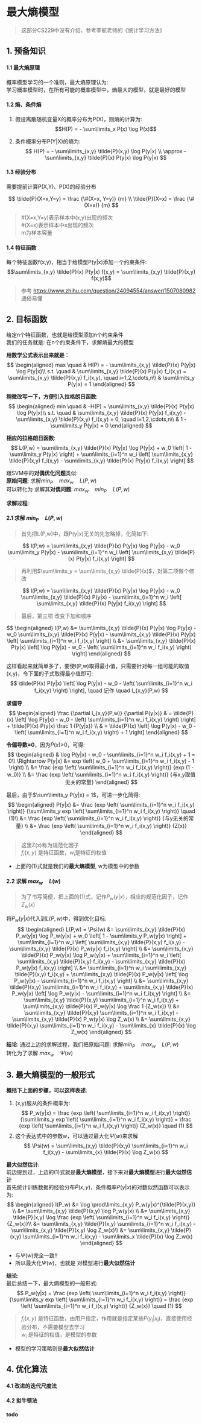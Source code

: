 # 最大熵模型
> 这部分CS229中没有介绍，参考李航老师的《统计学习方法》

## 1. 预备知识
#### 1.1 最大熵原理
概率模型学习的一个准则，最大熵原理认为:  
学习概率模型时，在所有可能的概率模型中，熵最大的模型，就是最好的模型

#### 1.2 熵、条件熵
1. 假设离散随机变量X的概率分布为P(X)，则熵的计算为:  
$$H(P) = - \sum\limits_x P(x) \log P(x)$$

2. 条件概率分布P(Y|X)的熵为:  
$$
H(P) = - \sum\limits_{x,y} \tilde{P}(x,y) \log P(y|x) \\
\approx - \sum\limits_{x,y} \tilde{P}(x) P(y|x) \log P(y|x)
$$

#### 1.3 经验分布
需要提前计算P(X,Y)、P(X)的经验分布

$$
\tilde{P}(X=x,Y=y) = \frac {\#(X=x, Y=y)} {m} \\
\tilde{P}(X=x) = \frac {\#(X=x)} {m}
$$

> #(X=x,Y=y)表示样本中(x,y)出现的频次  
> #(X=x)表示样本中x出现的频次  
> m为样本容量  

#### 1.4 特征函数
每个特征函数f(x,y)，相当于给模型P(y|x)添加一个约束条件:  
$$\sum\limits_{x,y} \tilde{P}(x) P(y|x) f(x,y) = \sum\limits_{x,y} \tilde{P}(x,y) f(x,y)$$

> 参考 https://www.zhihu.com/question/24094554/answer/1507080982  
> 通俗易懂

## 2. 目标函数
给定n个特征函数，也就是给模型添加n个约束条件  
我们的任务就是: 在n个约束条件下，求解熵最大的模型

**用数学公式表示出来就是**：
$$
\begin{aligned}
    max \quad & H(P) = - \sum\limits_{x,y} \tilde{P}(x) P(y|x) \log P(y|x)\\
    s.t. \quad & \sum\limits_{x,y} \tilde{P}(x) P(y|x) f_i(x,y) = \sum\limits_{x,y} \tilde{P}(x,y) f_i(x,y), \quad i=1,2,\cdots,n\\
    & \sum\limits_y P(y|x) = 1
\end{aligned}
$$

**稍微改写一下，方便引入拉格朗日函数**:
$$
\begin{aligned}
    min \quad & -H(P) = \sum\limits_{x,y} \tilde{P}(x) P(y|x) \log P(y|x)\\
    s.t. \quad & \sum\limits_{x,y} \tilde{P}(x) P(y|x) f_i(x,y) - \sum\limits_{x,y} \tilde{P}(x,y) f_i(x,y) = 0, \quad i=1,2,\cdots,n\\
    & 1 - \sum\limits_y P(y|x) = 0
\end{aligned}
$$

**相应的拉格朗日函数**:
$$
    L(P,w) = \sum\limits_{x,y} \tilde{P}(x) P(y|x) \log P(y|x) + w_0 \left[ 1 - \sum\limits_y P(y|x) \right] + \sum\limits_{i=1}^n w_i \left[ \sum\limits_{x,y} \tilde{P}(x,y) f_i(x,y) - \sum\limits_{x,y} \tilde{P}(x) P(y|x) f_i(x,y) \right]
$$

跟SVM中的**对偶优化问题**类似:  
**原始问题**: 求解$min_{P} \quad max_w \quad L(P,w)$  
可以转化为 求解其**对偶问题**: $max_w \quad min_P \quad L(P,w)$

**求解过程**:
#### 2.1 求解 $min_P \quad L(P,w)$

> 首先把L(P,w)中，跟P(y|x)无关的先忽略掉，化简如下:

$$
    l(P,w) = \sum\limits_{x,y} \tilde{P}(x) P(y|x) \log P(y|x) - w_0 \sum\limits_y P(y|x) - \sum\limits_{i=1}^n w_i \left[ \sum\limits_{x,y} \tilde{P}(x) P(y|x) f_i(x,y) \right]
$$

> 再利用$\sum\limits_y = \sum\limits_{x,y} \tilde{P}(x)$，对第二项做个修改

$$
    l(P,w) = \sum\limits_{x,y} \tilde{P}(x) P(y|x) \log P(y|x) - w_0 \sum\limits_{x,y} \tilde{P}(x) P(y|x) - \sum\limits_{i=1}^n w_i \left[ \sum\limits_{x,y} \tilde{P}(x) P(y|x) f_i(x,y) \right]
$$

> 最后，第三项 改变下加和顺序

$$
\begin{aligned}
    l(P,w) &= \sum\limits_{x,y} \tilde{P}(x) P(y|x) \log P(y|x) - w_0 \sum\limits_{x,y} \tilde{P}(x) P(y|x) - \sum\limits_{x,y} \tilde{P}(x) P(y|x) \left[ \sum\limits_{i=1}^n w_i f_i(x,y) \right] \\
    &= \sum\limits_{x,y} \tilde{P}(x) P(y|x) \left[ \log P(y|x) - w_0 - \left( \sum\limits_{i=1}^n w_i f_i(x,y) \right) \right]
\end{aligned}
$$

这样看起来就简单多了，要使l(P,w)取得最小值，只需要针对每一组可能的取值(x,y)，令下面的子式取得最小值即可:
$$
    \tilde{P}(x) P(y|x) \left[ \log P(y|x) - w_0 - \left( \sum\limits_{i=1}^n w_i f_i(x,y) \right) \right], \quad 记作 \quad l_{x,y}(P,w)
$$

**求偏导**  
$$
\begin{aligned}
    \frac {\partial l_{x,y}(P,w)} {\partial P(y|x)} 
    & = \tilde{P}(x) \left[ \log P(y|x) - w_0 - \left( \sum\limits_{i=1}^n w_i f_i(x,y) \right) \right] + \tilde{P}(x) P(y|x) \frac 1 {P(y|x)} \\
    & = \tilde{P}(x) \left[ \log P(y|x) - w_0 - \left( \sum\limits_{i=1}^n w_i f_i(x,y) \right) + 1 \right]
\end{aligned}
$$

**令偏导数=0**，因为$\tilde{P}(x)$>0，可得:
$$
\begin{aligned}
    & \log P(y|x) - w_0 - \sum\limits_{i=1}^n w_i f_i(x,y) + 1 = 0\\
    \Rightarrow P(y|x) &= exp \left( w_0 + \sum\limits_{i=1}^n w_i f_i(x,y) - 1 \right) \\
    &= \frac {exp \left( \sum\limits_{i=1}^n w_i f_i(x,y) \right)} {exp (1 - w_0)} \\
    &= \frac {exp \left( \sum\limits_{i=1}^n w_i f_i(x,y) \right)} {与x,y取值无关的常量}
\end{aligned}
$$

最后，由于$\sum\limits_y P(y|x) = 1$，可进一步化简得:
$$
\begin{aligned}
    P(y|x) &= \frac {exp \left( \sum\limits_{i=1}^n w_i f_i(x,y) \right)} {\sum\limits_y  exp \left( \sum\limits_{i=1}^n w_i f_i(x,y) \right)} \quad (1)\\
    &= \frac {exp \left( \sum\limits_{i=1}^n w_i f_i(x,y) \right)} {与y无关的常量} \\
    &= \frac {exp \left( \sum\limits_{i=1}^n w_i f_i(x,y) \right)} {Z(x)}
\end{aligned}
$$

> 这里Z(x)称为规范化因子  
> $f_i(x,y)$ 是特征函数，$w_i$是特征的权值
- 上面的(1)式就是我们的**最大熵模型**, w为模型中的参数

#### 2.2 求解 $max_w \quad L(w)$

> 为了书写简便，把上面的(1)式，记作$P_w(y|x)$，相应的规范化因子，记作$Z_w(x)$

将$P_w(y|x)$代入到$L(P,w)$中，得到优化目标:
$$
\begin{aligned}
    L(P,w) = \Psi(w) &= \sum\limits_{x,y} \tilde{P}(x) P_w(y|x) \log P_w(y|x) + w_0 \left[ 1 - \sum\limits_y P_w(y|x) \right] + \sum\limits_{i=1}^n w_i \left[ \sum\limits_{x,y} \tilde{P}(x,y) f_i(x,y) - \sum\limits_{x,y} \tilde{P}(x) P_w(y|x) f_i(x,y) \right] \\
    &= \sum\limits_{x,y} \tilde{P}(x) P_w(y|x) \log P_w(y|x) + \sum\limits_{i=1}^n w_i \left[ \sum\limits_{x,y} \tilde{P}(x,y) f_i(x,y) - \sum\limits_{x,y} \tilde{P}(x) P_w(y|x) f_i(x,y) \right] \\
    &= \sum\limits_{i=1}^n w_i \sum\limits_{x,y} \tilde{P}(x,y) f_i(x,y) + \sum\limits_{x,y} \tilde{P}(x) P_w(y|x) \left[ \log P_w(y|x) - \sum\limits_{i=1}^n w_i f_i(x,y) \right] \\
    &= \sum\limits_{x,y} \tilde{P}(x,y) \sum\limits_{i=1}^n w_i f_i(x,y) + \sum\limits_{x,y} \tilde{P}(x) P_w(y|x) \left[ \log P_w(y|x) - \sum\limits_{i=1}^n w_i f_i(x,y) \right] \\
    &= \sum\limits_{x,y} \tilde{P}(x,y) \sum\limits_{i=1}^n w_i f_i(x,y) + \sum\limits_{x,y} \tilde{P}(x) P_w(y|x) \log \frac 1 {Z_w(x)} \\
    &= \sum\limits_{x,y} \tilde{P}(x,y) \sum\limits_{i=1}^n w_i f_i(x,y) - \sum\limits_{x,y} \tilde{P}(x) P_w(y|x) \log Z_w(x) \\
    &= \sum\limits_{x,y} \tilde{P}(x,y) \sum\limits_{i=1}^n w_i f_i(x,y) - \sum\limits_{x} \tilde{P}(x) \log Z_w(x)
\end{aligned}
$$

**结论**:
通过上边的求解过程，我们把原始问题: 求解$min_{P} \quad max_w \quad L(P,w)$  
转化为了求解 $max_w \quad  \Psi(w)$

## 3. 最大熵模型的一般形式
**概括下上面的步骤，可以这样表述**:  
1. (x,y)服从的条件概率为:
$$
    P_w(y|x) = \frac {exp \left( \sum\limits_{i=1}^n w_i f_i(x,y) \right)} {\sum\limits_y  exp \left( \sum\limits_{i=1}^n w_i f_i(x,y) \right)}
    = \frac {exp \left( \sum\limits_{i=1}^n w_i f_i(x,y) \right)} {Z_w(x)} \quad (1)
$$
2. 这个表达式中的参数w，可以通过最大化$\Psi(w)$来求解
$$
    \Psi(w) = \sum\limits_{x,y} \tilde{P}(x,y) \sum\limits_{i=1}^n w_i f_i(x,y) - \sum\limits_{x} \tilde{P}(x) \log Z_w(x)
$$

**最大似然估计**:  
前边提到过，上边的(1)式就是**最大熵模型**，接下来对**最大熵模型**进行**最大似然估计**  
首先统计训练数据的经验分布$\tilde{P}(x,y)$，条件概率$P(y|x)$的对数似然函数可以表示为:  
$$
\begin{aligned}
    l(P_w) &= \log \prod\limits_{x,y} P_w(y|x)^{\tilde{P}(x,y)} \\
    &= \sum\limits_{x,y} \tilde{P}(x,y) \log P_w(y|x) \\
    &= \sum\limits_{x,y} \tilde{P}(x,y) \log \frac {exp \left( \sum\limits_{i=1}^n w_i f_i(x,y) \right)} {Z_w(x)}\\
    &= \sum\limits_{x,y} \tilde{P}(x,y) \sum\limits_{i=1}^n w_i f_i(x,y) - \sum\limits_{x,y} \tilde{P}(x,y) \log Z_w(x)\\
    &= \sum\limits_{x,y} \tilde{P}(x,y) \sum\limits_{i=1}^n w_i f_i(x,y) - \sum\limits_x \tilde{P}(x) \log Z_w(x)
\end{aligned}
$$

- 与$\Psi(w)$完全一致!!
- 所以最大化$\Psi(w)$，也就是 对模型进行**最大似然估计**  

**结论**:  
最后总结一下，最大熵模型的一般形式:
$$
    P_w(y|x) = \frac {exp \left( \sum\limits_{i=1}^n w_i f_i(x,y) \right)} {\sum\limits_y  exp \left( \sum\limits_{i=1}^n w_i f_i(x,y) \right)}
    = \frac {exp \left( \sum\limits_{i=1}^n w_i f_i(x,y) \right)} {Z_w(x)} \quad (1)
$$
> $f_i(x,y)$ 是特征函数，由用户指定，作用就是指定某些$P(y_i|x_i)$，直接使用经验分布，不需要模型去学习  
> $w_i$ 是特征的权值，是模型的参数  
- 模型的学习策略则是**最大似然估计**

## 4. 优化算法

#### 4.1 改进的迭代尺度法
#### 4.2 拟牛顿法
**todo**